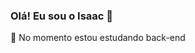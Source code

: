 ### Olá! Eu sou o Isaac 👋

🌱 No momento estou estudando back-end
<!--
**IsaacgDias/IsaacgDias** is a ✨ _special_ ✨ repository because its `README.md` (this file) appears on your GitHub profile.

Here are some ideas to get you started:

- 🌱 No momento estou estudando back-end

![Isaac GitHub stats](https://github-readme-stats.vercel.app/api?username=IsaacgDias&show_icons=true&theme=radical)

-->

